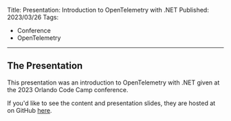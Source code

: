 Title: Presentation: Introduction to OpenTelemetry with .NET
Published: 2023/03/26
Tags: 
- Conference
- OpenTelemetry
---

## The Presentation
This presentation was an introduction to OpenTelemetry with .NET given at the 2023 Orlando Code Camp conference.

If you'd like to see the content and presentation slides, they are hosted at on GitHub <a href="https://github.com/ProgrammerAl/Presentations-2023/tree/main/2023-03%20-%20Orlando%20Code%20Camp%20-%20OpenTelemetry">here</a>.

